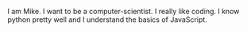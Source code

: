 I am Mike.
I want to be a computer-scientist.
I really like coding. I know python pretty well and I understand the basics of JavaScript.
